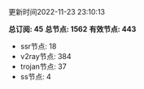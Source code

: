 更新时间2022-11-23 23:10:13

**总订阅: 45**
**总节点: 1562**
**有效节点: 443**
- ssr节点: 18
- v2ray节点: 384
- trojan节点: 37
- ss节点: 4
